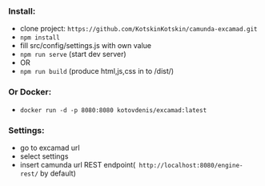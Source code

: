### Install:
 - clone project: ```https://github.com/KotskinKotskin/camunda-excamad.git```
 - ```npm install```
 - fill src/config/settings.js with own value
 - ```npm run serve``` (start dev server) 
 - OR
 - ```npm run build``` (produce html,js,css in to /dist/)
 ### Or Docker: 
 - ```docker run -d -p 8080:8080 kotovdenis/excamad:latest```
 ### Settings: 
 - go to excamad url
 - select settings
 - insert camunda url REST endpoint(``` http://localhost:8080/engine-rest/``` by default)